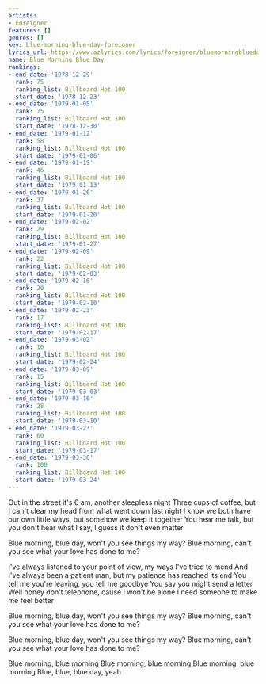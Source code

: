 ```yaml
---
artists:
- Foreigner
features: []
genres: []
key: blue-morning-blue-day-foreigner
lyrics_url: https://www.azlyrics.com/lyrics/foreigner/bluemorningblueday.html
name: Blue Morning Blue Day
rankings:
- end_date: '1978-12-29'
  rank: 75
  ranking_list: Billboard Hot 100
  start_date: '1978-12-23'
- end_date: '1979-01-05'
  rank: 75
  ranking_list: Billboard Hot 100
  start_date: '1978-12-30'
- end_date: '1979-01-12'
  rank: 58
  ranking_list: Billboard Hot 100
  start_date: '1979-01-06'
- end_date: '1979-01-19'
  rank: 46
  ranking_list: Billboard Hot 100
  start_date: '1979-01-13'
- end_date: '1979-01-26'
  rank: 37
  ranking_list: Billboard Hot 100
  start_date: '1979-01-20'
- end_date: '1979-02-02'
  rank: 29
  ranking_list: Billboard Hot 100
  start_date: '1979-01-27'
- end_date: '1979-02-09'
  rank: 22
  ranking_list: Billboard Hot 100
  start_date: '1979-02-03'
- end_date: '1979-02-16'
  rank: 20
  ranking_list: Billboard Hot 100
  start_date: '1979-02-10'
- end_date: '1979-02-23'
  rank: 17
  ranking_list: Billboard Hot 100
  start_date: '1979-02-17'
- end_date: '1979-03-02'
  rank: 16
  ranking_list: Billboard Hot 100
  start_date: '1979-02-24'
- end_date: '1979-03-09'
  rank: 15
  ranking_list: Billboard Hot 100
  start_date: '1979-03-03'
- end_date: '1979-03-16'
  rank: 28
  ranking_list: Billboard Hot 100
  start_date: '1979-03-10'
- end_date: '1979-03-23'
  rank: 60
  ranking_list: Billboard Hot 100
  start_date: '1979-03-17'
- end_date: '1979-03-30'
  rank: 100
  ranking_list: Billboard Hot 100
  start_date: '1979-03-24'
---
```


Out in the street it's 6 am, another sleepless night
Three cups of coffee, but I can't clear my head from what went down last night
I know we both have our own little ways, but somehow we keep it together
You hear me talk, but you don't hear what I say, I guess it don't even matter

Blue morning, blue day, won't you see things my way?
Blue morning, can't you see what your love has done to me?

I've always listened to your point of view, my ways I've tried to mend
And I've always been a patient man, but my patience has reached its end
You tell me you're leaving, you tell me goodbye
You say you might send a letter
Well honey don't telephone, cause I won't be alone
I need someone to make me feel better

Blue morning, blue day, won't you see things my way?
Blue morning, can't you see what your love has done to me?

Blue morning, blue day, won't you see things my way?
Blue morning, can't you see what your love has done to me?

Blue morning, blue morning
Blue morning, blue morning
Blue morning, blue morning
Blue, blue, blue day, yeah



